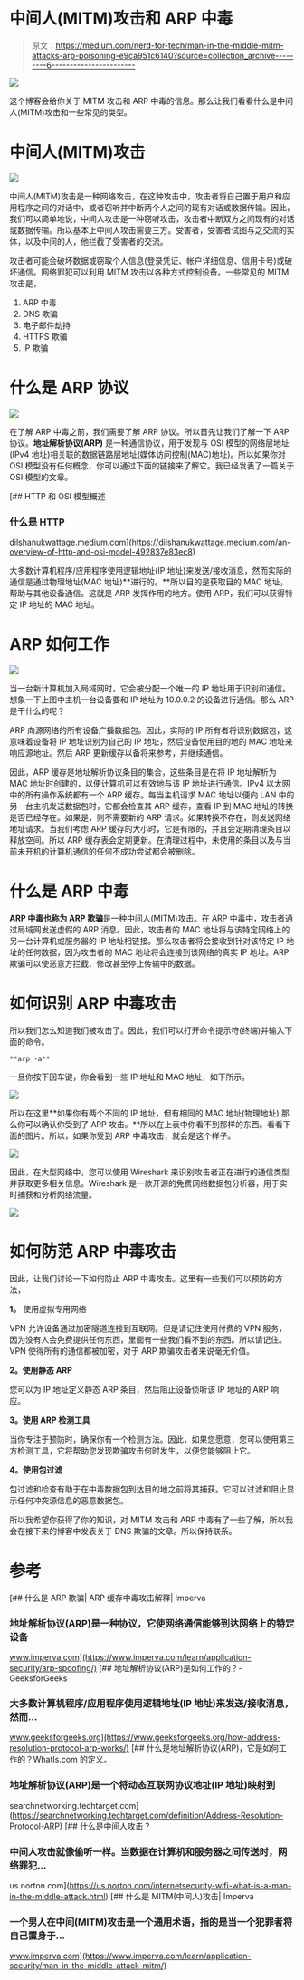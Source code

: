 # 中间人(MITM)攻击和 ARP 中毒

> 原文：<https://medium.com/nerd-for-tech/man-in-the-middle-mitm-attacks-arp-poisoning-e9ca951c6140?source=collection_archive---------6----------------------->

![](img/995be074413097114256d2a3030d6379.png)

这个博客会给你关于 MITM 攻击和 ARP 中毒的信息。那么让我们看看什么是中间人(MITM)攻击和一些常见的类型。

# 中间人(MITM)攻击

![](img/3c86e41b46cf33fa547fd5d727ca0ee7.png)

中间人(MITM)攻击是一种网络攻击，在这种攻击中，攻击者将自己置于用户和应用程序之间的对话中，或者窃听并中断两个人之间的现有对话或数据传输。因此，我们可以简单地说，中间人攻击是一种窃听攻击，攻击者中断双方之间现有的对话或数据传输。所以基本上中间人攻击需要三方。受害者，受害者试图与之交流的实体，以及中间的人，他拦截了受害者的交流。

攻击者可能会破坏数据或窃取个人信息(登录凭证、帐户详细信息、信用卡号)或破坏通信。网络罪犯可以利用 MITM 攻击以各种方式控制设备。一些常见的 MITM 攻击是，

1.  ARP 中毒
2.  DNS 欺骗
3.  电子邮件劫持
4.  HTTPS 欺骗
5.  IP 欺骗

# 什么是 ARP 协议

![](img/3893ee362f69c77b6c186c49380a8e71.png)

在了解 ARP 中毒之前，我们需要了解 ARP 协议。所以首先让我们了解一下 ARP 协议。**地址解析协议(ARP)** 是一种通信协议，用于发现与 OSI 模型的网络层地址(IPv4 地址)相关联的数据链路层地址(媒体访问控制(MAC)地址)。所以如果你对 OSI 模型没有任何概念，你可以通过下面的链接来了解它。我已经发表了一篇关于 OSI 模型的文章。

[](https://dilshanukwattage.medium.com/an-overview-of-http-and-osi-model-492837e83ec8) [## HTTP 和 OSI 模型概述

### 什么是 HTTP

dilshanukwattage.medium.com](https://dilshanukwattage.medium.com/an-overview-of-http-and-osi-model-492837e83ec8) 

大多数计算机程序/应用程序使用逻辑地址(IP 地址)来发送/接收消息，然而实际的通信是通过物理地址(MAC 地址)**进行的。**所以目的是获取目的 MAC 地址，帮助与其他设备通信。这就是 ARP 发挥作用的地方。使用 ARP，我们可以获得特定 IP 地址的 MAC 地址。

# ARP 如何工作

![](img/67f15dc01003d06d446984bde09928b7.png)

当一台新计算机加入局域网时，它会被分配一个唯一的 IP 地址用于识别和通信。想象一下上图中主机一台设备要和 IP 地址为 10.0.0.2 的设备进行通信。那么 ARP 是干什么的呢？

ARP 向源网络的所有设备广播数据包。因此，实际的 IP 所有者将识别数据包，这意味着设备将 IP 地址识别为自己的 IP 地址，然后设备使用目的地的 MAC 地址来响应源地址。然后 ARP 更新缓存以备将来参考，并继续通信。

因此，ARP 缓存是地址解析协议条目的集合，这些条目是在将 IP 地址解析为 MAC 地址时创建的，以便计算机可以有效地与该 IP 地址进行通信。IPv4 以太网中的所有操作系统都有一个 ARP 缓存。每当主机请求 MAC 地址以便向 LAN 中的另一台主机发送数据包时，它都会检查其 ARP 缓存，查看 IP 到 MAC 地址的转换是否已经存在。如果是，则不需要新的 ARP 请求。如果转换不存在，则发送网络地址请求。当我们考虑 ARP 缓存的大小时，它是有限的，并且会定期清理条目以释放空间。所以 ARP 缓存表会定期更新。在清理过程中，未使用的条目以及与当前未开机的计算机通信的任何不成功尝试都会被删除。

# 什么是 ARP 中毒

**ARP 中毒也称为 ARP 欺骗**是一种中间人(MITM)攻击。在 ARP 中毒中，攻击者通过局域网发送虚假的 ARP 消息。因此，攻击者的 MAC 地址将与该特定网络上的另一台计算机或服务器的 IP 地址相链接。那么攻击者将会接收到针对该特定 IP 地址的任何数据，因为攻击者的 MAC 地址将会连接到该网络的真实 IP 地址。ARP 欺骗可以使恶意方拦截、修改甚至停止传输中的数据。

# 如何识别 ARP 中毒攻击

所以我们怎么知道我们被攻击了。因此，我们可以打开命令提示符(终端)并输入下面的命令。

```
**arp -a**
```

一旦你按下回车键，你会看到一些 IP 地址和 MAC 地址，如下所示。

![](img/98b63e383eef384ce5bd63b181285f76.png)

所以在这里**如果你有两个不同的 IP 地址，但有相同的 MAC 地址(物理地址),那么你可以确认你受到了 ARP 攻击。**所以在上表中你看不到那样的东西。看看下面的图片。所以，如果你受到 ARP 中毒攻击，就会是这个样子。

![](img/a272211abedcd32f4727943de64a2a20.png)

因此，在大型网络中，您可以使用 Wireshark 来识别攻击者正在进行的通信类型并获取更多相关信息。Wireshark 是一款开源的免费网络数据包分析器，用于实时捕获和分析网络流量。

![](img/13c56390b8013af949d158f057f58611.png)

# 如何防范 ARP 中毒攻击

因此，让我们讨论一下如何防止 ARP 中毒攻击。这里有一些我们可以预防的方法，

**1。** ⁠使用虚拟专用网络

VPN 允许设备通过加密隧道连接到互联网。但是请记住使用付费的 VPN 服务，因为没有人会免费提供任何东西，里面有一些我们看不到的东西。所以请记住。VPN 使得所有的通信都被加密，对于 ARP 欺骗攻击者来说毫无价值。

**2。使用静态 ARP** ⁠

您可以为 IP 地址定义静态 ARP 条目，然后阻止设备侦听该 IP 地址的 ARP 响应。

**3。使用 ARP 检测工具**

当你专注于预防时，确保你有一个检测方法。因此，如果您愿意，您可以使用第三方检测工具，它将帮助您发现欺骗攻击何时发生，以便您能够阻止它。

**4。使用包过滤** ⁠

包过滤和检查有助于在中毒数据包到达目的地之前将其捕获。它可以过滤和阻止显示任何冲突源信息的恶意数据包。

所以我希望你获得了你的知识，对 MITM 攻击和 ARP 中毒有了一些了解，所以我会在接下来的博客中发表关于 DNS 欺骗的文章。所以保持联系。

# 参考

[](https://www.imperva.com/learn/application-security/arp-spoofing/) [## 什么是 ARP 欺骗| ARP 缓存中毒攻击解释| Imperva

### 地址解析协议(ARP)是一种协议，它使网络通信能够到达网络上的特定设备

www.imperva.com](https://www.imperva.com/learn/application-security/arp-spoofing/) [](https://www.geeksforgeeks.org/how-address-resolution-protocol-arp-works/) [## 地址解析协议(ARP)是如何工作的？- GeeksforGeeks

### 大多数计算机程序/应用程序使用逻辑地址(IP 地址)来发送/接收消息，然而…

www.geeksforgeeks.org](https://www.geeksforgeeks.org/how-address-resolution-protocol-arp-works/) [](https://searchnetworking.techtarget.com/definition/Address-Resolution-Protocol-ARP) [## 什么是地址解析协议(ARP)，它是如何工作的？WhatIs.com 的定义。

### 地址解析协议(ARP)是一个将动态互联网协议地址(IP 地址)映射到

searchnetworking.techtarget.com](https://searchnetworking.techtarget.com/definition/Address-Resolution-Protocol-ARP) [](https://us.norton.com/internetsecurity-wifi-what-is-a-man-in-the-middle-attack.html) [## 什么是中间人攻击？

### 中间人攻击就像偷听一样。当数据在计算机和服务器之间传送时，网络罪犯…

us.norton.com](https://us.norton.com/internetsecurity-wifi-what-is-a-man-in-the-middle-attack.html) [](https://www.imperva.com/learn/application-security/man-in-the-middle-attack-mitm/) [## 什么是 MITM(中间人)攻击| Imperva

### 一个男人在中间(MITM)攻击是一个通用术语，指的是当一个犯罪者将自己置身于…

www.imperva.com](https://www.imperva.com/learn/application-security/man-in-the-middle-attack-mitm/)